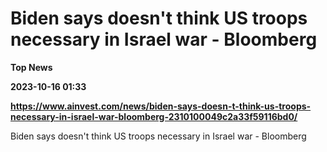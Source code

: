 # Biden says doesn't think US troops necessary in Israel war - Bloomberg
**Top News**

**2023-10-16 01:33**

**https://www.ainvest.com/news/biden-says-doesn-t-think-us-troops-necessary-in-israel-war-bloomberg-2310100049c2a33f59116bd0/**

Biden says doesn't think US troops necessary in Israel war - Bloomberg